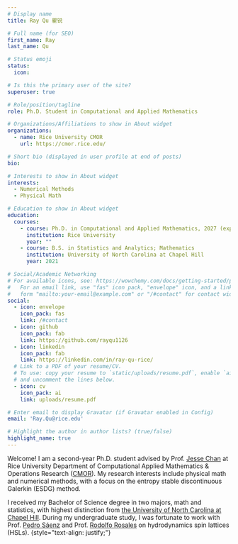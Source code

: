```yaml
---
# Display name
title: Ray Qu 瞿锐

# Full name (for SEO)
first_name: Ray
last_name: Qu

# Status emoji
status:
  icon:

# Is this the primary user of the site?
superuser: true

# Role/position/tagline
role: Ph.D. Student in Computational and Applied Mathematics

# Organizations/Affiliations to show in About widget
organizations:
  - name: Rice University CMOR
    url: https://cmor.rice.edu/

# Short bio (displayed in user profile at end of posts)
bio:

# Interests to show in About widget
interests:
  - Numerical Methods
  - Physical Math

# Education to show in About widget
education:
  courses:
    - course: Ph.D. in Computational and Applied Mathematics, 2027 (expected)
      institution: Rice University
      year: ""
    - course: B.S. in Statistics and Analytics; Mathematics
      institution: University of North Carolina at Chapel Hill
      year: 2021

# Social/Academic Networking
# For available icons, see: https://wowchemy.com/docs/getting-started/page-builder/#icons
#   For an email link, use "fas" icon pack, "envelope" icon, and a link in the
#   form "mailto:your-email@example.com" or "/#contact" for contact widget.
social:
  - icon: envelope
    icon_pack: fas
    link: /#contact
  - icon: github
    icon_pack: fab
    link: https://github.com/rayqu1126
  - icon: linkedin
    icon_pack: fab
    link: https://linkedin.com/in/ray-qu-rice/
  # Link to a PDF of your resume/CV.
  # To use: copy your resume to `static/uploads/resume.pdf`, enable `ai` icons in `params.yaml`,
  # and uncomment the lines below.
  - icon: cv
    icon_pack: ai
    link: uploads/resume.pdf

# Enter email to display Gravatar (if Gravatar enabled in Config)
email: 'Ray.Qu@rice.edu'

# Highlight the author in author lists? (true/false)
highlight_name: true
---
```


Welcome! I am a second-year Ph.D. student advised by Prof. [Jesse Chan](https://jlchan.github.io/) at Rice University Department of Computational Applied Mathematics & Operations Research ([CMOR](https://cmor.rice.edu/)). My research interests include physical math and numerical methods, with a focus on the entropy stable discontinuous Galerkin (ESDG) method. 

I received my Bachelor of Science degree in two majors, math and statistics, with highest distinction from [the University of North Carolina at Chapel Hill](https://www.unc.edu/). During my undergraduate study, I was fortunate to work with Prof. [Pedro Sáenz](https://www.pml.unc.edu/about-me) and Prof. [Rodolfo Rosales](https://math.mit.edu/directory/profile.html?pid=228) on hydrodynamics spin lattices (HSLs).
{style="text-align: justify;"}
